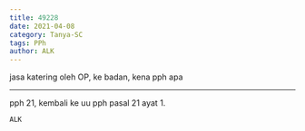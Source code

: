 ```yaml
---
title: 49228
date: 2021-04-08
category: Tanya-SC
tags: PPh
author: ALK
---
```


jasa katering oleh OP, ke badan, kena pph apa

---

pph 21, kembali ke uu pph pasal 21 ayat 1.

`ALK`
